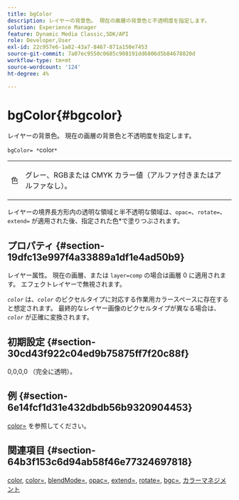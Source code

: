 ```yaml
---
title: bgColor
description: レイヤーの背景色。 現在の画層の背景色と不透明度を指定します。
solution: Experience Manager
feature: Dynamic Media Classic,SDK/API
role: Developer,User
exl-id: 22c957e6-1a82-43a7-8467-871a150e7453
source-git-commit: 7a07ec9550c0685c908191dd6806d5b84678820d
workflow-type: tm+mt
source-wordcount: '124'
ht-degree: 4%

---
```


# bgColor{#bgcolor}

レイヤーの背景色。 現在の画層の背景色と不透明度を指定します。

`bgColor= *`color`*`

<table id="simpletable_2D23B1B282CD4216AB5BE7E7430D1B3F"> 
 <tr class="strow"> 
  <td class="stentry"> <p><span class="codeph"> <span class="varname"> 色 </span></span> </p> </td> 
  <td class="stentry"> <p>グレー、RGBまたは CMYK カラー値（アルファ付きまたはアルファなし）。 </p></td> 
 </tr> 
</table>

レイヤーの境界長方形内の透明な領域と半不透明な領域は、`opac=`、`rotate=`、`extend=` が適用された後、指定された色*で塗りつぶされます。

## プロパティ {#section-19dfc13e997f4a33889a1df1e4ad50b9}

レイヤー属性。 現在の画層、または `layer=comp` の場合は画層 0 に適用されます。 エフェクトレイヤーで無視されます。

*`color`* は、*`color`* のピクセルタイプに対応する作業用カラースペースに存在すると想定されます。 最終的なレイヤー画像のピクセルタイプが異なる場合は、*`color`* が正確に変換されます。

## 初期設定 {#section-30cd43f922c04ed9b75875ff7f20c88f}

0,0,0,0 （完全に透明）。

## 例 {#section-6e14fcf1d31e432dbdb56b9320904453}

[color=](../../../../../is-api/http-ref/image-serving-api-ref/c-http-protocol-reference/c-command-reference/r-color-commandref.md#reference-b044954ec6184253b8831579466b4423) を参照してください。

## 関連項目 {#section-64b3f153c6d94ab58f46e77324697818}

[color](../../../../../is-api/http-ref/image-serving-api-ref/c-http-protocol-reference/c-data-types/r-is-http-color.md#reference-0fdb264a3aed4bd78451bb55311f6e93), [color=](../../../../../is-api/http-ref/image-serving-api-ref/c-http-protocol-reference/c-command-reference/r-color-commandref.md#reference-b044954ec6184253b8831579466b4423), [blendMode=](../../../../../is-api/http-ref/image-serving-api-ref/c-http-protocol-reference/c-command-reference/r-blendmode.md#reference-8be10dde1d584429966cb61ac8e7d172), [opac=](../../../../../is-api/http-ref/image-serving-api-ref/c-http-protocol-reference/c-command-reference/r-opac.md#reference-d2269b51aca34599a08d0a46ee5c27e5), [extend=](../../../../../is-api/http-ref/image-serving-api-ref/c-http-protocol-reference/c-command-reference/r-extend.md#reference-7e9156beb285459d830e2d56782a74ac), [rotate=](../../../../../is-api/http-ref/image-serving-api-ref/c-http-protocol-reference/c-command-reference/r-rotate.md#reference-12abb086635546ec9ec2e1a793dc1096), [bgc=](../../../../../is-api/http-ref/image-serving-api-ref/c-http-protocol-reference/c-command-reference/r-bgc.md#reference-53376175f617446fbe5c69120f834b88), [ カラーマネジメント ](../../../../../is-api/http-ref/image-serving-api-ref/c-http-protocol-reference/c-syntax-and-features/r-color-management.md#reference-c7e4a72d589145189f7e4bcb6b4544d7)
